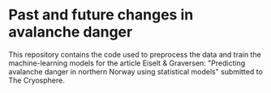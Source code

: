 # Past and future changes in avalanche danger
This repository contains the code used to preprocess the data and train the machine-learning models for the article Eiselt & Graversen: "Predicting avalanche danger in northern Norway using statistical models" submitted to The Cryosphere.


